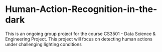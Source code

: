 # Human-Action-Recognition-in-the-dark
This is an ongoing group project for the course CS3501 - Data Science &amp; Engineering Project. This project will focus on detecting human actions under challenging lighting conditions
